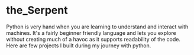 # the_Serpent
Python is very hand when you are learning to understand and interact with machines. It's a fairly beginner friendly language and lets you explore without creating much of a havoc as it supports readability of the code. Here are few projects I built during my journey with python. 
